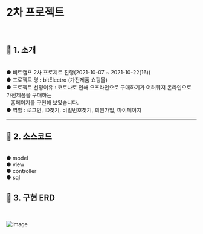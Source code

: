 <h1>2차 프로젝트</h1>
<br>

 <h2>📌&nbsp;1. 소개</h2><br>
  ● 비트캠프 2차 프로제트 진행(2021-10-07 ~ 2021-10-22(16))<br>
  ● 프로젝트 명 : bitElectro (가전제품 쇼핑몰)<br>
  ● 프로젝트 선정이유 : 코로나로 인해 오프라인으로 구매하기가 어려워져 온라인으로 가전제품을 구매하는<br>
    &nbsp;&nbsp;&nbsp;홈페이지를 구현해 보았습니다.<br>
  ● 역할 : 로그인, ID찾기, 비밀번호찾기, 회원가입, 마이페이지 <br>
  
<hr>

<h2>📌&nbsp;2. 소스코드</h2><br> 
● model <br>
● view <br>
● controller <br>
● sql <br>

<h2>📌&nbsp;3. 구현 ERD</h2><br> 

![image](https://user-images.githubusercontent.com/89522900/146040888-80545d80-5079-4f7c-91f9-84bf85da766b.png)
